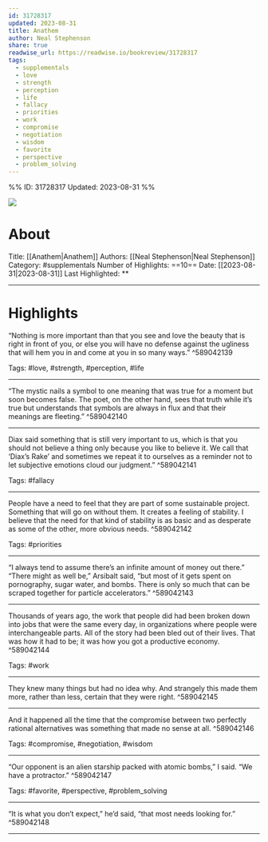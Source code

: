 ```yaml
---
id: 31728317
updated: 2023-08-31
title: Anathem
author: Neal Stephenson
share: true
readwise_url: https://readwise.io/bookreview/31728317
tags:
  - supplementals
  - love
  - strength
  - perception
  - life
  - fallacy
  - priorities
  - work
  - compromise
  - negotiation
  - wisdom
  - favorite
  - perspective
  - problem_solving
---
```


%%
ID: 31728317
Updated: 2023-08-31
%%

![]( https://images-na.ssl-images-amazon.com/images/I/51dDx7RzlOL._SL500_.jpg)

# About
Title: [[Anathem|Anathem]]
Authors: [[Neal Stephenson|Neal Stephenson]]
Category: #supplementals
Number of Highlights: ==10==
Date: [[2023-08-31|2023-08-31]]
Last Highlighted: **

---

# Highlights

“Nothing is more important than that you see and love the beauty that is right in front of you, or else you will have no defense against the ugliness that will hem you in and come at you in so many ways.” ^589042139

Tags: #love, #strength, #perception, #life

---
“The mystic nails a symbol to one meaning that was true for a moment but soon becomes false. The poet, on the other hand, sees that truth while it’s true but understands that symbols are always in flux and that their meanings are fleeting.” ^589042140

---
Diax said something that is still very important to us, which is that you should not believe a thing only because you like to believe it. We call that ‘Diax’s Rake’ and sometimes we repeat it to ourselves as a reminder not to let subjective emotions cloud our judgment.” ^589042141

Tags: #fallacy

---
People have a need to feel that they are part of some sustainable project. Something that will go on without them. It creates a feeling of stability. I believe that the need for that kind of stability is as basic and as desperate as some of the other, more obvious needs. ^589042142

Tags: #priorities

---
“I always tend to assume there’s an infinite amount of money out there.” “There might as well be,” Arsibalt said, “but most of it gets spent on pornography, sugar water, and bombs. There is only so much that can be scraped together for particle accelerators.” ^589042143

---
Thousands of years ago, the work that people did had been broken down into jobs that were the same every day, in organizations where people were interchangeable parts. All of the story had been bled out of their lives. That was how it had to be; it was how you got a productive economy. ^589042144

Tags: #work

---
They knew many things but had no idea why. And strangely this made them more, rather than less, certain that they were right. ^589042145

---
And it happened all the time that the compromise between two perfectly rational alternatives was something that made no sense at all. ^589042146

Tags: #compromise, #negotiation, #wisdom

---
“Our opponent is an alien starship packed with atomic bombs,” I said. “We have a protractor.” ^589042147

Tags: #favorite, #perspective, #problem_solving

---
“It is what you don’t expect,” he’d said, “that most needs looking for.” ^589042148

---